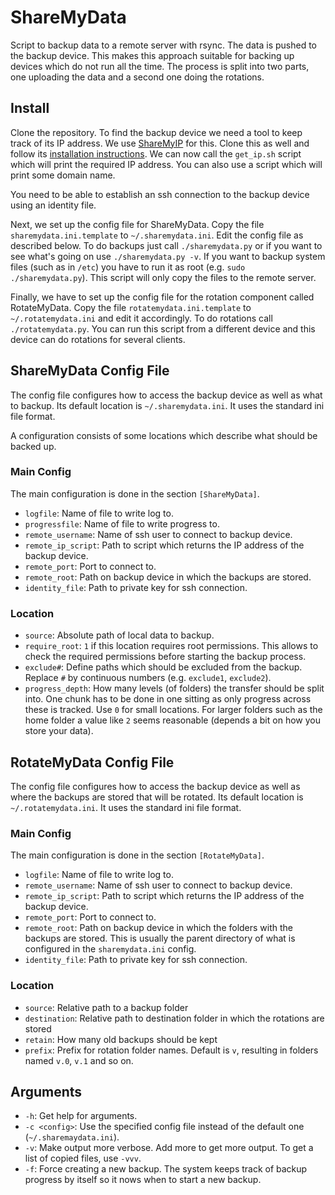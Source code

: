 # ShareMyData
Script to backup data to a remote server with rsync. The data is pushed to the backup device. This makes this approach suitable for backing up devices which do not run all the time. The process is split into two parts, one uploading the data and a second one doing the rotations.

## Install
Clone the repository. To find the backup device we need a tool to keep track of its IP address. We use [ShareMyIP](https://github.com/SmBe19/ShareMyIP) for this. Clone this as well and follow its [installation instructions](https://github.com/SmBe19/ShareMyIP). We can now call the `get_ip.sh` script which will print the required IP address. You can also use a script which will print some domain name.

You need to be able to establish an ssh connection to the backup device using an identity file.

Next, we set up the config file for ShareMyData. Copy the file `sharemydata.ini.template` to `~/.sharemydata.ini`. Edit the config file as described below. To do backups just call `./sharemydata.py` or if you want to see what's going on use `./sharemydata.py -v`. If you want to backup system files (such as in `/etc`) you have to run it as root (e.g. `sudo ./sharemydata.py`). This script will only copy the files to the remote server.

Finally, we have to set up the config file for the rotation component called RotateMyData. Copy the file `rotatemydata.ini.template` to `~/.rotatemydata.ini` and edit it accordingly. To do rotations call `./rotatemydata.py`. You can run this script from a different device and this device can do rotations for several clients.

## ShareMyData Config File
The config file configures how to access the backup device as well as what to backup. Its default location is `~/.sharemydata.ini`. It uses the standard ini file format.

A configuration consists of some locations which describe what should be backed up.

### Main Config
The main configuration is done in the section `[ShareMyData]`.

- `logfile`: Name of file to write log to.
- `progressfile`: Name of file to write progress to.
- `remote_username`: Name of ssh user to connect to backup device.
- `remote_ip_script`: Path to script which returns the IP address of the backup device.
- `remote_port`: Port to connect to.
- `remote_root`: Path on backup device in which the backups are stored.
- `identity_file`: Path to private key for ssh connection.

### Location
- `source`: Absolute path of local data to backup.
- `require_root`: `1` if this location requires root permissions. This allows to check the required permissions before starting the backup process.
- `exclude#`: Define paths which should be excluded from the backup. Replace `#` by continuous numbers (e.g. `exclude1`, `exclude2`).
- `progress_depth`: How many levels (of folders) the transfer should be split into. One chunk has to be done in one sitting as only progress across these is tracked. Use `0` for small locations. For larger folders such as the home folder a value like `2` seems reasonable (depends a bit on how you store your data).

## RotateMyData Config File
The config file configures how to access the backup device as well as where the backups are stored that will be rotated. Its default location is `~/.rotatemydata.ini`. It uses the standard ini file format.

### Main Config
The main configuration is done in the section `[RotateMyData]`.

- `logfile`: Name of file to write log to.
- `remote_username`: Name of ssh user to connect to backup device.
- `remote_ip_script`: Path to script which returns the IP address of the backup device.
- `remote_port`: Port to connect to.
- `remote_root`: Path on backup device in which the folders with the backups are stored. This is usually the parent directory of what is configured in the `sharemydata.ini` config.
- `identity_file`: Path to private key for ssh connection.

### Location
- `source`: Relative path to a backup folder
- `destination`: Relative path to destination folder in which the rotations are stored
- `retain`: How many old backups should be kept
- `prefix`: Prefix for rotation folder names. Default is `v`, resulting in folders named `v.0`, `v.1` and so on.

## Arguments
- `-h`: Get help for arguments.
- `-c <config>`: Use the specified config file instead of the default one (`~/.sharemaydata.ini`).
- `-v`: Make output more verbose. Add more to get more output. To get a list of copied files, use `-vvv`.
- `-f`: Force creating a new backup. The system keeps track of backup progress by itself so it nows when to start a new backup.
